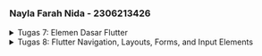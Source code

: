 ### Nayla Farah Nida - 2306213426 

<details>
  <summary>Tugas 7: Elemen Dasar Flutter</summary>

### _Stateless Widget_ vs _Stateful Widget_

State adalah informasi yang dapat dibaca secara sinkronus saat widget sedang di build dan dapat berubah-ubah selama aplikasi berjalan. State sangat penting karena mempengaruhi tampilan dan interaksi widget di aplikasi.

**Stateless widget**

widget dengan state yang tidak bisa berubah setelah dibuat, kecuali aplikasi dijalankan ulang. Stateless widget meng-override method build() dan me-return sebuah widget. Contohnya widget statis seperti icon dan text.

```dart
import 'package:flutter/material.dart';

void main() {
  runApp(MyApp());
}

class MyApp extends StatelessWidget {
  @override
  Widget build(BuildContext context) {
    return MaterialApp(
      home: Scaffold(
        appBar: AppBar(title: Text('Hello Flutter')),
        body: Center(child: Text('Welcome to Flutter!')),
      ),
    );
  }
}
```

**Stateful Widget**

Widget dengan state yang dapat berubah-ubah. Jika terdapat perubahan pada state, widget akan di re-build untuk menampilkan pembaruannya. Contohnya tombol yang meng-increment angka counter atau mengubah warna saat ditekan. Stateful widget memiliki kelas yang berpasangan dengan kelas State-nya sendiri.

```dart
class MyWidget extends StatefulWidget {
  @override
  _MyWidgetState createState() => _MyWidgetState();
}

class _MyWidgetState extends State<MyWidget> {
  int counter = 0;

  void incrementCounter() {
    setState(() {
      counter++;
    });
  }

  @override
  Widget build(BuildContext context) {
    return Text('Counter: $counter');
  }
}
```

| Stateless Widget  | Stateful Widget |
| ------------- | ------------- |
| State tidak bisa berubah  | State bisa berubah-ubah  |
| Untuk elemen statis yang tidak berubah setelah dirender | Untuk elemen dinamis yang berubah seiring waktu dan interaksi |
| Tidak di re-build setelah ditampilkan | Di re-build setiap kali state berubah |

### Widget yang Digunakan

  ```MaterialApp```: Pembungkus utama aplikasi flutter untuk tema dan pengaturan seluruh aplikasi.
  
  ```Scaffold```: Struktur dasar halaman (AppBar, Body, dll) untuk membuat tampilan yang konsisten.
  
  ```AppBar```: Membuat potongan aplikasi di bagian atas halaman yang dapat menampilkan judul, icon, dan aksi lainnya.
  
  ```Padding```: Menambah jarak di sekitar widget.
  
  ```Column```: Menyusun widget secara vertikal.
  
  ```Row```: Menyusun widget secara horizontal.
  
  ```InfoCard```: Widget custom untuk menampilkan kartu berisi informasi _title_ dan _content_. 
  
  ```Card```: Membuat kartu.
  
  ```ItemCard```: Widget custom untuk menampilkan tombol dalam bentuk kartu berisi icon dan text.

  ```InkWell```: Mendeteksi event pada ```ItemCard``` dan menampilkan pesan pada ```SnackBar```.
  
  ```SnackBar```: Menampilkan pesan sementara.

### setState()

Fungsi ```setState()``` mengindikasikan bahwa ada perubahan pada data atau tampilan yang perlu diperbarui sehingga memicu flutter untuk rebuild dengan memanggil kembali method ```build()```.

Variabel yang terpengaruh oleh fungsi ```setState()``` adalah variabel yang termasuk dalam kelas _stateful widget_.

### Const vs Final

| Const | Final |
| ------------- | ------------- |
| Nilai konstan secara kompilasi | Nilainya dapat ditentukan saat runtime |
| **Immutable** tidak dapat diubah setelah didefinisikan | **Immutable** tidak dapat diubah setelah didefinisikan |
| **Instansiasi sekali**, objek const yang sama akan mengacu ke instance yang sama sehingga menghemat memori | **Fleksibel di runtime**, memungkinkan nilai yang baru diketahui saat runtime |
| Untuk nilai yang diketahui dan tetap saat compile time | Untuk nilai yang tetap setelah diinisialisasi, namun baru akan tersedia saat runtime |

### Implementasi Tugas

- Membuat proyek flutter baru . (```flutter create librarree```)
- Membuat stateless widget ```MyHomePage```, sebagai tampilan utama home page yang berisi scaffold (title), dan body (card nama, card npm, card class, dan tombol-tombol)
- Membuat stateless widget ```InfoCard(title, content)```, card yang terdiri dari title dan content.
- Membuat objek ```ItemHomePage(name, icon, color)```, objek untuk membuat item yang ingin ditampilkan.
- Membuat stateless widget ```ItemCard``` untuk menampilkan kartu yang berisi objek ```ItemHomePage```.

</details>

<details>
  <summary>Tugas 8: Flutter Navigation, Layouts, Forms, and Input Elements</summary>

### const di Flutter

**Kegunaan dan Keuntungan:**

Widget yang didefinisikan dengan ```const``` hanya dibuat sekali dalam memori sehingga dapat menghemat penggunaan memori. Oleh karena itu juga widget tidak dapat diubah setelah didefinisikan dengan ```const```. Penggunaan ```const``` juga meningkatkan performa karena widget tidak perlu dibuat ulang setiap kali aplikasi di-render.

**Kapan Digunakan:**

```const``` sebaiknya digunakan untuk membuat widget yang statis atau tidak bergantung pada data yang berubah-ubah, dan untuk mendefinisikan variabel yang sudah diketahui pada saat compile time.

Sebaliknya, jangan gunakan ```const``` untuk widget yang bergantung pada data dinamis (misalnya data dari input user).

### Row vs Column

**Row**

Digunakan untuk menempatkan elemen-elemen secara horizontal.

```dart
Row(
  {Key key,
  MainAxisAlignment mainAxisAlignment: MainAxisAlignment.start,
  MainAxisSize mainAxisSize: MainAxisSize.max,
  CrossAxisAlignment crossAxisAlignment: CrossAxisAlignment.center,
  TextDirection textDirection,
  VerticalDirection verticalDirection: VerticalDirection.down,
  TextBaseline textBaseline: TextBaseline.alphabetic,
  List<Widget> children: const <Widget>[]}
)
```

Contoh:

```dart
Row(
  mainAxisAlignment: MainAxisAlignment.spaceEvenly,
  crossAxisAlignment: CrossAxisAlignment.center,
  children: <Widget>[
    Icon(Icons.book),
    Text('Hello World'),
    ElevatedButton(
      onPressed: () {},
      child: Text('Click Me'),
    ),
  ],
)
```

**Column**

Digunakan untuk menempatkan elemen-elemen secara vertikal.

```dart
Column(
  {Key key,
  MainAxisAlignment mainAxisAlignment: MainAxisAlignment.start,
  MainAxisSize mainAxisSize: MainAxisSize.max,
  CrossAxisAlignment crossAxisAlignment: CrossAxisAlignment.center,
  TextDirection textDirection,
  VerticalDirection verticalDirection: VerticalDirection.down,
  TextBaseline textBaseline,
  List<Widget> children: const <Widget>[]}
)
```

contoh:

```dart
Column(
  mainAxisAlignment: MainAxisAlignment.center,
  crossAxisAlignment: CrossAxisAlignment.start,
  children: <Widget>[
    Text('Item 1'),
    Text('Item 2'),
    ElevatedButton(
      onPressed: () {},
      child: Text('Button'),
    ),
  ],
)

```

| Properties | Row | Column |
| ------------- | ------------- | ------------- |
| MainAxisAlignment | Horizontal | Vertikal |
| CrossAxisAlginment | Vertikal | Horizontal |

### Elemen Input yang Digunakan

**Input: title, author** => TextFormField()

```dart
TextFormField(
  decoration: InputDecoration(
    labelText: "Input name",
    border: OutlineInputBorder(),
  ),
  onChanged: (value) {
    // Handle change
  },
  validator: (value) {
    if (value == null || value.isEmpty) {
      return 'Book title can\'t be empty!';
    }
    return null;
  },
),
```

**Input: price** => TextFormField()

```keyboardType``` disesuaikan menjadi ```TextInputType.number``` agar input hanya berupa angka.

```dart
TextFormField(
  keyboardType: TextInputType.number,
  decoration: InputDecoration(
    labelText: "Price",
    border: OutlineInputBorder(),
  ),
  onChanged: (value) {
    // Handle change
  },
  validator: (value) {
    if (value == null || value.isEmpty) {
      return 'Price can\'t be empty!';
    }
    if (int.tryParse(value) == null) {
      return 'Price must be a number!';
    }
    return null;
  },
),
```

**Elemen input lain:**

```TextField()```: Menerima input teks.

```Checkbox()```: Membuat opsi pilihan untuk user.

```Switch()```: Membuat opsi untuk user dalam bentuk switch.

```Radio()```: Memungkinkan user memilih lebih dari satu opsi.

```Slider()```: Memungkinkan user memilih nilai dalam rentang tertentu dengan menyeret thumb.

```DropdownButton()```: Menampilkan daftar pilihan yang dapat dipilih.

```Datepicker()```: Digunakan untuk memilih tanggal.


</details>
